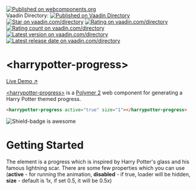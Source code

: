 [![Published on webcomponents.org](https://img.shields.io/badge/webcomponents.org-published-blue.svg)](https://www.webcomponents.org/element/binhbbbb/harrypotter-progress)  
Vaadin Directory:
[![Published on Vaadin  Directory](https://img.shields.io/badge/Vaadin%20Directory-published-00b4f0.svg)](https://vaadin.com/directory/component/binhbbbbshields-badge)
[![Star on vaadin.com/directory](https://img.shields.io/vaadin-directory/star/binhbbbbharrypotter-progress.svg)](https://vaadin.com/directory/component/binhbbbbharrypotter-progress)
[![Rating on vaadin.com/directory](https://img.shields.io/vaadin-directory/rating/binhbbbbharrypotter-progress.svg)](https://vaadin.com/directory/component/binhbbbbharrypotter-progress)
[![Rating count on vaadin.com/directory](https://img.shields.io/vaadin-directory/rc/binhbbbbharrypotter-progress.svg)](https://vaadin.com/directory/component/binhbbbbharrypotter-progress)
[![Latest version on vaadin.com/directory](https://img.shields.io/vaadin-directory/v/binhbbbbharrypotter-progress.svg)](https://vaadin.com/directory/component/binhbbbbharrypotter-progress)
[![Latest release date on vaadin.com/directory](https://img.shields.io/vaadin-directory/rd/binhbbbbharrypotter-progress.svg)](https://vaadin.com/directory/component/binhbbbbharrypotter-progress)

# &lt;harrypotter-progress&gt;

[Live Demo ↗]()

[&lt;harrypotter-progress&gt;](https://vaadin.com/directory/component/binhbbui411harrypotter-progress) is a [Polymer 2](http://polymer-project.org) web component for generating a Harry Potter themed progress.

<!--
```
<custom-element-demo>
  <template>
    <script src="../webcomponentsjs/webcomponents-lite.js"></script>
    <link rel="import" href="harrypotter-progress.html">
    <next-code-block></next-code-block>
  </template>
</custom-element-demo>
```
-->
```html
<harrypotter-progress active="true" size="1"></harrypotter-progress>
```

![Shield-badge is awesome](https://dl.dropbox.com/s/7dplrcjwdibprdm/harrypotter-progress.gif?dl=0)

# Getting Started  
  
The element is a progress which is inspired by Harry Potter's glass and his famous lightning scar. There are some few properties which you can use (**active** - for running the animation, **disabled** - if true, loader will be hidden, **size** - default is 1x, if set 0.5, it will be 0.5x) 
